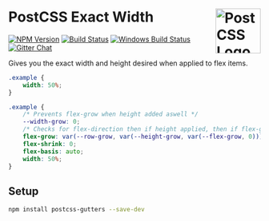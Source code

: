 # PostCSS Exact Width [<img src="https://postcss.github.io/postcss/logo.svg" alt="PostCSS Logo" width="90" height="90" align="right">][postcss]

[![NPM Version][npm-img]][npm-url]
[![Build Status][cli-img]][cli-url]
[![Windows Build Status][win-img]][win-url]
[![Gitter Chat][git-img]][git-url]

Gives you the exact width and height desired when applied to flex items.

```css
.example {
	width: 50%;
}
```

```css
.example {
	/* Prevents flex-grow when height added aswell */
	--width-grow: 0;
	/* Checks for flex-direction then if height applied, then if flex-grow already applied */
	flex-grow: var(--row-grow, var(--height-grow, var(--flex-grow, 0)));
	flex-shrink: 0;
	flex-basis: auto;
	width: 50%;
}
```

## Setup

```bash
npm install postcss-gutters --save-dev
```

[npm-url]: https://www.npmjs.com/package/postcss-exact-width
[npm-img]: https://img.shields.io/npm/v/postcss-exact-width.svg
[cli-url]: https://travis-ci.org/mindthetic/postcss-exact-width
[cli-img]: https://img.shields.io/travis/mindthetic/postcss-exact-width.svg
[win-url]: https://ci.appveyor.com/project/mindthetic/postcss-exact-width
[win-img]: https://img.shields.io/appveyor/ci/mindthetic/postcss-exact-width.svg
[git-url]: https://gitter.im/postcss/postcss
[git-img]: https://img.shields.io/badge/chat-gitter-blue.svg

[PostCSS Exact Width]: https://github.com/mindthetic/postcss-exact-width
[Gulp PostCSS]: https://github.com/postcss/gulp-postcss
[Grunt PostCSS]: https://github.com/nDmitry/grunt-postcss
[PostCSS]: https://github.com/postcss/postcss
[PostCSS Loader]: https://github.com/postcss/postcss-loader

